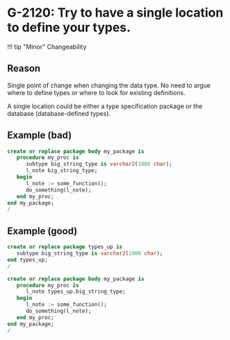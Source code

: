 # G-2120: Try to have a single location to define your types.

!!! tip "Minor"
    Changeability

## Reason

Single point of change when changing the data type. No need to argue where to define types or where to look for existing definitions.

A single location could be either a type specification package or the database (database-defined types).

## Example (bad)

``` sql hl_lines="3"
create or replace package body my_package is
   procedure my_proc is
      subtype big_string_type is varchar2(1000 char);
      l_note big_string_type;
   begin
      l_note := some_function();
      do_something(l_note);
   end my_proc;
end my_package;
/
```

## Example (good)

``` sql hl_lines="8"
create or replace package types_up is
   subtype big_string_type is varchar2(1000 char);
end types_up;
/

create or replace package body my_package is
   procedure my_proc is
      l_note types_up.big_string_type;
   begin
      l_note := some_function();
      do_something(l_note);
   end my_proc;
end my_package;
/
```